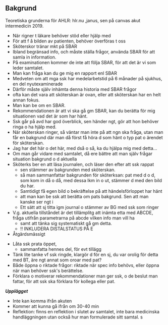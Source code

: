 ## Bakgrund

Teoretiska grunderna för AHLR: hlr.nu ,janus, sen på canvas akut intermedicin 2019. 



- När rigner t läkare behöver stöd eller hjälp med
- För att f å bilden av patienten, behöver överföras t oss
- Sköterskor tränar mkt på SBAR
- Ibland begränsad info, och måste ställa frågor, använda SBAR för att samla in information. 
- På examinationen kommer de inte att följa SBAR, för att det är vi som leder samtalet. 
- Man kan fråga kan du ge mig en rapport enl SBAR
- Medveten om att mga ssk har medelarbetstid på 6 månader på sjukhus, en del nyutexaminerade
- Därför måste själv inhämta denna historia med SBAR frågor
- ofta kan det vara att sköterskan är ovan, eller att sköterskan har en helt annan fokus. 
- Man kan be om en SBAR. 
- Rekommendationen är att vi ska gå gm SBAR, kan du berätta för mig situationen vad det är som har hänt.
- Ssk går på avd har god överblick, sen händer ngt, gör att hon behöver ringa o ha hjälp med. 
- När sköterskan ringer, så väntar man inte på att ngn ska fråga, utan man får en bakgrund där man då först få höra d som hänt o typ pat o ärendet för sköterskan. 
- Jag har det här o det här, med dså o så, ka du hjälpa mig med detta...
- Om man går vidare med samtalet, då ere bättre att man själv frågar situation bakgrund o d aktuella
- Sköterks ber en att läsa journalen, och läser den efter att ssk rappat
  - sen stämmer av bakgrunden med sköterskan.
  - så man sammanfattar bakgrunden för sköterksan: pat med d o d, som kom in då o då, med dessa lkm in o ut, stämmer d med den bild du har. 
  - Samtidigt få egen bild o bekräftelse på att händelsförloppet har hänt
  - att man kan be ssk att berätta om pats bakgrund. Sen att man kanske ser ngt i 
  - Ett sätt att sj titta igm journal o stämmer av BG med ssk som ringer
- V.g. aktuella tillståndet är det tillämplitg att inämta etta med ABCDE, fråga utifrån parametrarna på abcde vilken info man vill ha
  - samt att tänka sig systematiskt gå gm detta. 
  - !! INKLUDERA DISTALSTATUS PÅ E
- Åtgärdsmässigt



* Låta ssk prata öppet,
  * sammanfatta hennes del, för evt tillägg
* Tänk lite tanke vf ssk ringde, klargör d för en sj, du var orolig för detta med BT, äre ngt annat som oroar med pat? 
* Både öppna o riktade frågor: riktade när spec info behövs, eller öppna när man behöver ssk's berättelse. 
* Förklara o motiverar rekommendationer man ger ssk, o de beslut man fattar, för att ssk ska förklara för kollega eller pat. 





***Upplägget***

* Inte kan komma ifrån akuten
* Kommer att kunna gå ifrån om 30-40 min
* Reflektion: finns en reflektion i slutet av samtalet, inte bara medicinska handläggningen utan också hur man formulerade sitt samtal. s

